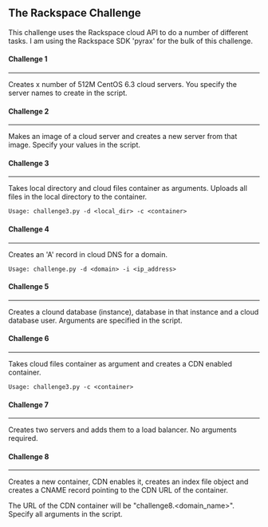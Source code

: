 ## The Rackspace Challenge  
   
This challenge uses the Rackspace cloud API to do a number of different tasks.  I am using the Rackspace SDK 'pyrax' for the bulk of this challenge.  
  

#### Challenge 1
***
Creates x number of 512M CentOS 6.3 cloud servers.  You specify the server names to create in the script.  

  
  
#### Challenge 2
***
Makes an image of a cloud server and creates a new server
from that image.  Specify your values in the script.  

  
  
#### Challenge 3
***
Takes local directory and cloud files container as arguments.  Uploads all files in the local directory to the container.

	Usage: challenge3.py -d <local_dir> -c <container>  

  
  
#### Challenge 4
***
Creates an 'A' record in cloud DNS for a domain. 

	Usage: challenge.py -d <domain> -i <ip_address> 

  
  
#### Challenge 5
***
Creates a clound database (instance), database in that instance and a cloud database user.  Arguments are specified in the script.    


  
  
#### Challenge 6
***
Takes cloud files container as argument and creates
a CDN enabled container.

	Usage: challenge3.py -c <container>  
	



#### Challenge 7
***
Creates two servers and adds them to a load balancer.  No arguments required.  
  
  

#### Challenge 8
***
Creates a new container, CDN enables it, creates an index file object and creates a CNAME record pointing to the CDN URL of the container. 
  
   
The URL of the CDN container will be "challenge8.<domain_name>".  Specify all arguments in the script.

  
